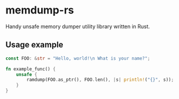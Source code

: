 <!--
SPDX-FileCopyrightText: 2023 perillamint

SPDX-License-Identifier: CC0-1.0
-->

# memdump-rs
Handy unsafe memory dumper utility library written in Rust.

## Usage example
```rust
const FOO: &str = "Hello, world!\n What is your name?";

fn example_func() {
    unsafe {
        ramdump(FOO.as_ptr(), FOO.len(), |s| println!("{}", s));
    }
}
```
